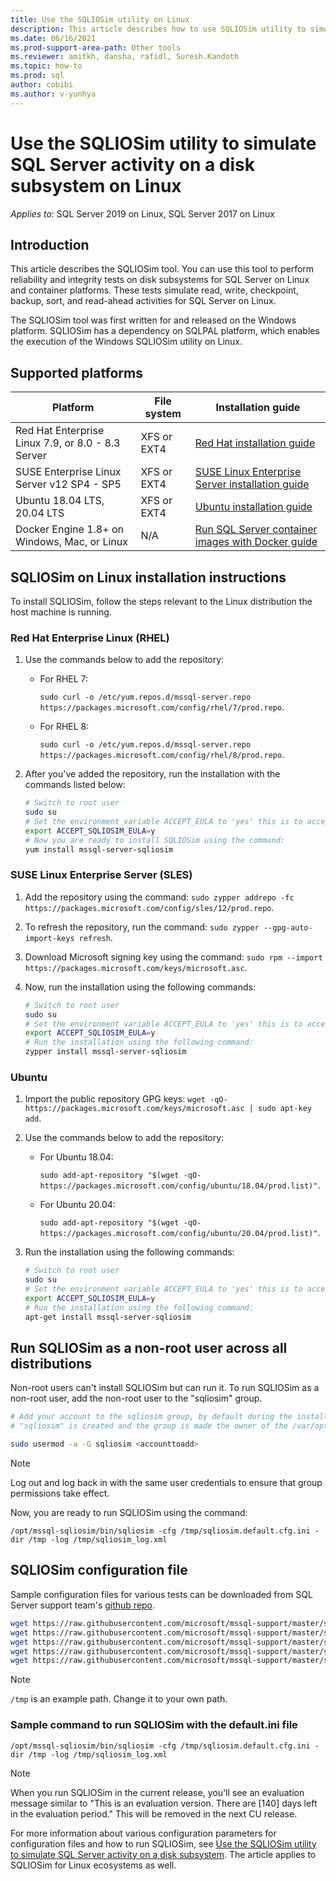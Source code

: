 ```yaml
---
title: Use the SQLIOSim utility on Linux
description: This article describes how to use SQLIOSim utility to simulate SQL Server activity on a disk subsystem on Linux.
ms.date: 06/16/2021
ms.prod-support-area-path: Other tools
ms.reviewer: amitkh, dansha, rafidl, Suresh.Kandoth
ms.topic: how-to
ms.prod: sql
author: cobibi
ms.author: v-yunhya
---
```

# Use the SQLIOSim utility to simulate SQL Server activity on a disk subsystem on Linux

_Applies to:_ SQL Server 2019 on Linux, SQL Server 2017 on Linux

## Introduction

This article describes the SQLIOSim tool. You can use this tool to perform reliability and integrity tests on disk subsystems for SQL Server on Linux and container platforms. These tests simulate read, write, checkpoint, backup, sort, and read-ahead activities for SQL Server on Linux.

The SQLIOSim tool was first written for and released on the Windows platform. SQLIOSim has a dependency on SQLPAL platform, which enables the execution of the Windows SQLIOSim utility on Linux.

## Supported platforms

| Platform | File system | Installation guide
|---|---|---|
|Red Hat Enterprise Linux 7.9, or 8.0 - 8.3 Server|XFS or EXT4|[Red Hat installation guide](/sql/linux/quickstart-install-connect-red-hat)|
|SUSE Enterprise Linux Server v12 SP4 - SP5|XFS or EXT4|[SUSE Linux Enterprise Server installation guide](/sql/linux/quickstart-install-connect-suse)|
|Ubuntu 18.04 LTS, 20.04 LTS|XFS or EXT4|[Ubuntu installation guide](/sql/linux/quickstart-install-connect-ubuntu)|
|Docker Engine 1.8+ on Windows, Mac, or Linux|N/A|[Run SQL Server container images with Docker guide](/sql/linux/quickstart-install-connect-docker)|

## SQLIOSim on Linux installation instructions

To install SQLIOSim, follow the steps relevant to the Linux distribution the host machine is running.

### Red Hat Enterprise Linux (RHEL)

1. Use the commands below to add the repository:

   - For RHEL 7:

     `sudo curl -o /etc/yum.repos.d/mssql-server.repo https://packages.microsoft.com/config/rhel/7/prod.repo`.
   - For RHEL 8:

     `sudo curl -o /etc/yum.repos.d/mssql-server.repo https://packages.microsoft.com/config/rhel/8/prod.repo`.

1. After you've added the repository, run the installation with the commands listed below:

    ```bash
    # Switch to root user
    sudo su 
    # Set the environment variable ACCEPT_EULA to 'yes' this is to accept the Preview EULA.
    export ACCEPT_SQLIOSIM_EULA=y
    # Now you are ready to install SQLIOSim using the command:
    yum install mssql-server-sqliosim
    ```

### SUSE Linux Enterprise Server (SLES)

1. Add the repository using the command: `sudo zypper addrepo -fc https://packages.microsoft.com/config/sles/12/prod.repo`.
2. To refresh the repository, run the command: `sudo zypper --gpg-auto-import-keys refresh`.
3. Download Microsoft signing key using the command: `sudo rpm --import https://packages.microsoft.com/keys/microsoft.asc`.
4. Now, run the installation using the following commands:

    ```bash
    # Switch to root user
    sudo su
    # Set the environment variable ACCEPT_EULA to 'yes' this is to accept the Preview EULA
    export ACCEPT_SQLIOSIM_EULA=y
    # Run the installation using the following command:
    zypper install mssql-server-sqliosim
    ```

### Ubuntu

1. Import the public repository GPG keys: `wget -qO- https://packages.microsoft.com/keys/microsoft.asc | sudo apt-key add`.
1. Use the commands below to add the repository:

   - For Ubuntu 18.04:

     `sudo add-apt-repository "$(wget -qO- https://packages.microsoft.com/config/ubuntu/18.04/prod.list)"`.
   - For Ubuntu 20.04:

     `sudo add-apt-repository "$(wget -qO- https://packages.microsoft.com/config/ubuntu/20.04/prod.list)"`.

1. Run the installation using the following commands:

    ```bash
    # Switch to root user
    sudo su
    # Set the environment variable ACCEPT_EULA to 'yes' this is to accept the Preview EULA
    export ACCEPT_SQLIOSIM_EULA=y
    # Run the installation using the following command:
    apt-get install mssql-server-sqliosim
    ```

## Run SQLIOSim as a non-root user across all distributions

Non-root users can't install SQLIOSim but can run it. To run SQLIOSim as a non-root user, add the non-root user to the "sqliosim" group.

```bash
# Add your account to the sqliosim group, by default during the installation of the SQLIOSim the group
# "sqliosim" is created and the group is made the owner of the /var/opt/mssql-sqliosim directory.

sudo usermod -a -G sqliosim <accounttoadd>
```

> [!NOTE]
> Log out and log back in with the same user credentials to ensure that group permissions take effect.

Now, you are ready to run SQLIOSim using the command:

`/opt/mssql-sqliosim/bin/sqliosim -cfg /tmp/sqliosim.default.cfg.ini -dir /tmp -log /tmp/sqliosim_log.xml`

## SQLIOSim configuration file

Sample configuration files for various tests can be downloaded from SQL Server support team's [github repo](https://github.com/microsoft/mssql-support/tree/master/sqliosim/sqliosim.cfg.linux).

```bash
wget https://raw.githubusercontent.com/microsoft/mssql-support/master/sqliosim/sqliosim.cfg.linux/sqliosim.default.cfg.ini -P /tmp  
wget https://raw.githubusercontent.com/microsoft/mssql-support/master/sqliosim/sqliosim.cfg.linux/sqliosim.hwcache.cfg.ini -P /tmp  
wget https://raw.githubusercontent.com/microsoft/mssql-support/master/sqliosim/sqliosim.cfg.linux/sqliosim.nothrottle.cfg.ini -P /tmp  
wget https://raw.githubusercontent.com/microsoft/mssql-support/master/sqliosim/sqliosim.cfg.linux/sqliosim.seqwrites.cfg.ini -P /tmp  
wget https://raw.githubusercontent.com/microsoft/mssql-support/master/sqliosim/sqliosim.cfg.linux/sqliosim.sparse.cfg.ini -P /tmp
```

> [!NOTE]
> `/tmp` is an example path. Change it to your own path.

### Sample command to run SQLIOSim with the default.ini file

`/opt/mssql-sqliosim/bin/sqliosim -cfg /tmp/sqliosim.default.cfg.ini -dir /tmp -log /tmp/sqliosim_log.xml`

> [!NOTE]
> When you run SQLIOSim in the current release, you'll see an evaluation message similar to  "This is an evaluation version. There are [140] days left in the evaluation period." This will be removed in the next CU release.

For more information about various configuration parameters for configuration files and how to run SQLIOSim, see [Use the SQLIOSim utility to simulate SQL Server activity on a disk subsystem](sqliosim-utility-simulate-activity-disk-subsystem.md). The article applies to SQLIOSim for Linux ecosystems as well.
